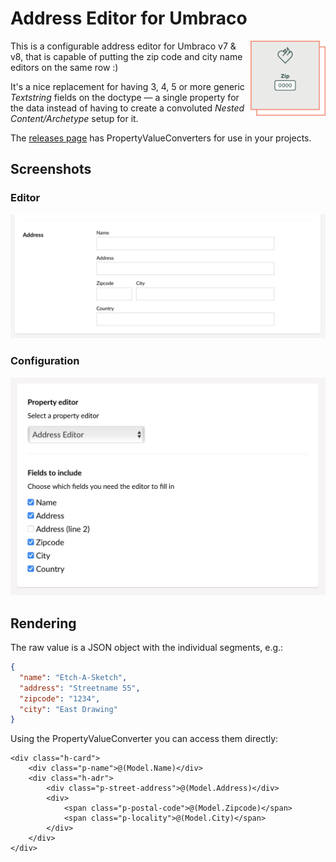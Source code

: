 # Address Editor for Umbraco

<img align="right" src="images/vv-addresseditor-icon.png" width="120" height="120" alt="A set of input fields for an address on top of the Vokseværk 'fire-heart' logo" />

This is a configurable address editor for Umbraco v7 & v8, that is
capable of putting the zip code and city name editors on the same row :)

It's a nice replacement for having 3, 4, 5 or more generic *Textstring* fields
on the doctype — a single property for the data instead of having to create a
convoluted *Nested Content/Archetype* setup for it.

The [releases page][RELS] has PropertyValueConverters for use in your projects.

[RELS]: https://github.com/vokseverk/Vokseverk.AddressEditor/releases

## Screenshots

### Editor

![Address Editor](images/addresseditor-editor.jpg)

### Configuration

![Versionnumber Config](images/addresseditor-config.jpg)

## Rendering

The raw value is a JSON object with the individual segments, e.g.:

```json
{
  "name": "Etch-A-Sketch",
  "address": "Streetname 55",
  "zipcode": "1234",
  "city": "East Drawing"
}
```

Using the PropertyValueConverter you can access them directly:

```razor
<div class="h-card">
	<div class="p-name">@(Model.Name)</div>
	<div class="h-adr">
		<div class="p-street-address">@(Model.Address)</div>
		<div>
			<span class="p-postal-code">@(Model.Zipcode)</span>
			<span class="p-locality">@(Model.City)</span>
		</div>
	</div>
</div>
```
